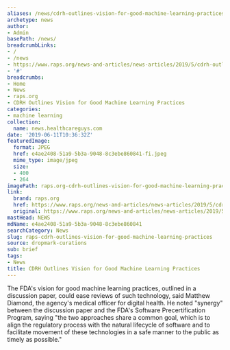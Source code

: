 ```yaml
---
aliases: /news/cdrh-outlines-vision-for-good-machine-learning-practices
archetype: news
author:
- Admin
basePath: /news/
breadcrumbLinks:
- /
- /news
- https://www.raps.org/news-and-articles/news-articles/2019/5/cdrh-outlines-vision-for-good-machine-learning-pra
- '#'
breadcrumbs:
- Home
- News
- raps.org
- CDRH Outlines Vision for Good Machine Learning Practices
categories:
- machine learning
collection:
  name: news.healthcareguys.com
date: '2019-06-11T10:36:32Z'
featuredImage:
  format: JPEG
  href: e4ae2408-51a9-5b3a-9048-8c3ebe860841-fi.jpeg
  mime_type: image/jpeg
  size:
  - 400
  - 264
imagePath: raps.org-cdrh-outlines-vision-for-good-machine-learning-practices
link:
  brand: raps.org
  href: https://www.raps.org/news-and-articles/news-articles/2019/5/cdrh-outlines-vision-for-good-machine-learning-pra
  original: https://www.raps.org/news-and-articles/news-articles/2019/5/cdrh-outlines-vision-for-good-machine-learning-pra
mastHead: NEWS
mdName: e4ae2408-51a9-5b3a-9048-8c3ebe860841
searchCategory: News
slug: raps-cdrh-outlines-vision-for-good-machine-learning-practices
source: dropmark-curations
sub: brief
tags:
- News
title: CDRH Outlines Vision for Good Machine Learning Practices
---
```


The FDA's vision for good machine learning practices, outlined in a discussion paper, could ease reviews of such technology, said Matthew Diamond, the agency's medical officer for digital health. He noted "synergy" between the discussion paper and the FDA's Software Precertification Program, saying "the two approaches share a common goal, which is to align the regulatory process with the natural lifecycle of software and to facilitate movement of these technologies in a safe manner to the public as timely as possible."